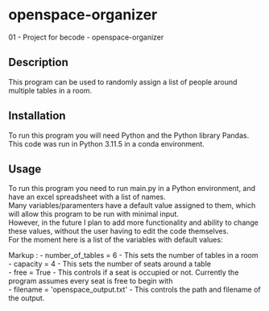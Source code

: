 # openspace-organizer
01 - Project for becode - openspace-organizer

## Description

This program can be used to randomly assign a list of people around multiple tables in a room.

## Installation

To run this program you will need Python and the Python library Pandas.<br>
This code was run in Python 3.11.5 in a conda environment.

## Usage

To run this program you need to run main.py in a Python environment, and have an excel spreadsheet with a list of names.<br>
Many variables/paramenters have a default value assigned to them, which will allow this program to be run with minimal input.<br>
However, in the future I plan to add more functionality and ability to change these values, without the user having to edit the code themselves.<br>
For the moment here is a list of the variables with default values:<br>

 Markup :   - number_of_tables = 6 - This sets the number of tables in a room<br>
            - capacity = 4 - This sets the number of seats around a table<br>
            - free = True - This controls if a seat is occupied or not. Currently the program assumes every seat is free to begin with<br>
            - filename = 'openspace_output.txt' - This controls the path and filename of the output.
    

